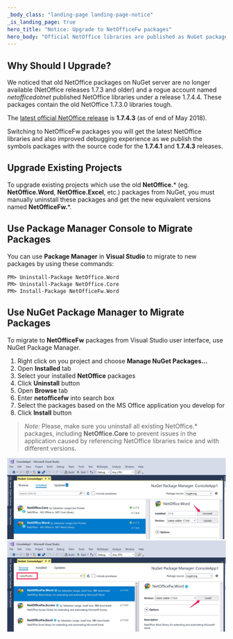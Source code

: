 ```yaml
---
_body_class: "landing-page landing-page-notice"
_is_landing_page: true
hero_title: "Notice: Upgrade to NetOfficeFw packages"
hero_body: "Official NetOffice libraries are published as NuGet packages with prefix <strong>NetOfficeFw.*</strong>"
---
```


## Why Should I Upgrade?

We noticed that old NetOffice packages on NuGet server are no longer available
(NetOffice releases 1.7.3 and older) and a rogue account named *netofficedotnet*
published NetOffice libraries under a release 1.7.4.4.
These packages contain the old NetOffice 1.7.3.0 libraries tough.

The [latest official NetOffice release](https://www.nuget.org/profiles/netoffice) is **1.7.4.3** (as of end of May 2018).

Switching to NetOfficeFw packages you will get the latest NetOffice libraries
and also improved debugging experience as we publish the symbols packages with
the source code for the **1.7.4.1** and **1.7.4.3** releases.


## Upgrade Existing Projects

To upgrade existing projects which use the old **NetOffice.*** (eg. **NetOffice.Word**, **NetOffice.Excel**, etc.) packages from NuGet,
you must manually uninstall these packages and get the new equivalent versions named **NetOfficeFw.***.

## Use Package Manager Console to Migrate Packages

You can use **Package Manager** in **Visual Studio** to migrate to new packages
by using these commands:

```
PM> Uninstall-Package NetOffice.Word
PM> Uninstall-Package NetOffice.Core
PM> Install-Package NetOfficeFw.Word
```


## Use NuGet Package Manager to Migrate Packages

To migrate to **NetOfficeFw** packages from Visual Studio user interface,
use NuGet Package Manager.

1. Right click on you project and choose **Manage NuGet Packages...**
0. Open **Installed** tab
0. Select your installed **NetOffice** packages
0. Click **Uninstall** button
0. Open **Browse** tab
0. Enter **netofficefw** into search box
0. Select the packages based on the MS Office application you develop for
0. Click **Install** button

> *Note:* Please, make sure you uninstall all existing NetOffice.* packages, including **NetOffice.Core**
to prevent issues in the application caused by referencing NetOffice libraries twice and
with different versions.

<img src="nuget-vs-uninstall.jpg" width="1051" alt="Uninstall NetOffice packages">

<img src="nuget-vs-install.jpg" width="1048" alt="Install NetOfficeFw packages">
